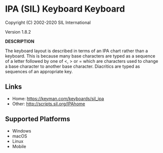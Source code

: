 IPA (SIL) Keyboard Keyboard
=====================

Copyright (C) 2002-2020 SIL International

Version 1.8.2

__DESCRIPTION__

The keyboard layout is described in terms of an IPA chart 
rather than a keyboard. This is because many base 
characters are typed as a sequence of a letter followed 
by one of <, > or = which are characters used to change 
a base character to another base character. Diacritics are 
typed as sequences of an appropriate key. 

Links
-----
 * Home: https://keyman.com/keyboards/sil_ipa
 * Other: http://scripts.sil.org/IPAhome

Supported Platforms
-------------------
 * Windows
 * macOS
 * Linux
 * Mobile
 
  